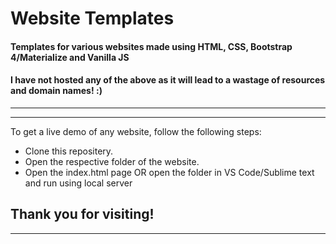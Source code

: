 # Website Templates
#### Templates for various websites made using HTML, CSS, Bootstrap 4/Materialize and Vanilla JS
#### I have not hosted any of the above as it will lead to a wastage of resources and domain names! :)
--- 
---
To get a live demo of any website, follow the following steps: 
  * Clone this repositery.
  * Open the respective folder of the website. 
  * Open the index.html page OR open the folder in VS Code/Sublime text and run using local server
  
Thank you for visiting!
---
---
